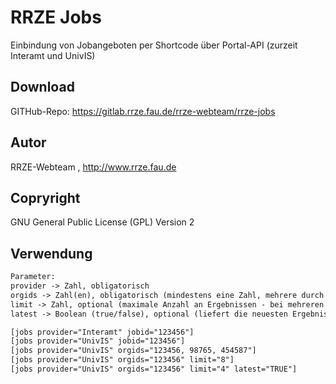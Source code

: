 # RRZE Jobs
Einbindung von Jobangeboten per Shortcode über Portal-API (zurzeit Interamt und UnivIS)

## Download
GITHub-Repo: https://gitlab.rrze.fau.de/rrze-webteam/rrze-jobs

## Autor
RRZE-Webteam , http://www.rrze.fau.de

## Copryright
GNU General Public License (GPL) Version 2

## Verwendung
```html
Parameter:
provider -> Zahl, obligatorisch
orgids -> Zahl(en), obligatorisch (mindestens eine Zahl, mehrere durch Komma getrennt)
limit -> Zahl, optional (maximale Anzahl an Ergebnissen - bei mehreren OrgIDs: insgesamt)
latest -> Boolean (true/false), optional (liefert die neuesten Ergebnisse mit absteigender Sortierung des Datums. Ist "limit" nicht gesetzt, dann werden alle Ergebnisse angezeigt)

[jobs provider="Interamt" jobid="123456"]
[jobs provider="UnivIS" jobid="123456"]
[jobs provider="UnivIS" orgids="123456, 98765, 454587"]
[jobs provider="UnivIS" orgids="123456" limit="8"]
[jobs provider="UnivIS" orgids="123456" limit="4" latest="TRUE"]

```
